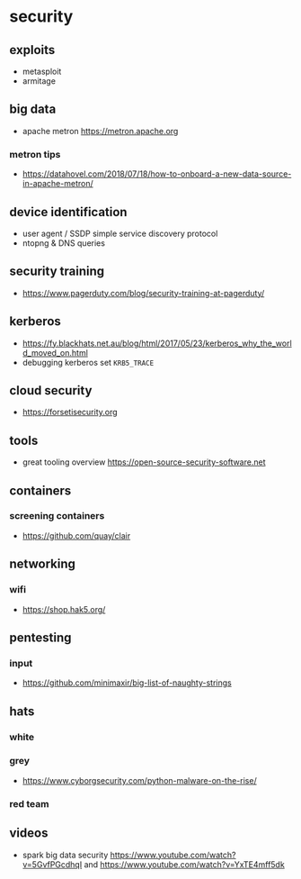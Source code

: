 # security

## exploits
- metasploit
- armitage

## big data
- apache metron https://metron.apache.org

### metron tips
- https://datahovel.com/2018/07/18/how-to-onboard-a-new-data-source-in-apache-metron/

## device identification
- user agent / SSDP simple service discovery protocol
- ntopng & DNS queries

## security training
- https://www.pagerduty.com/blog/security-training-at-pagerduty/

## kerberos
- https://fy.blackhats.net.au/blog/html/2017/05/23/kerberos_why_the_world_moved_on.html
- debugging kerberos set `KRB5_TRACE`


## cloud security
- https://forsetisecurity.org

## tools
- great tooling overview https://open-source-security-software.net


## containers

### screening containers

- https://github.com/quay/clair

## networking

### wifi
- https://shop.hak5.org/

## pentesting

### input

- https://github.com/minimaxir/big-list-of-naughty-strings


## hats

### white 

### grey

- https://www.cyborgsecurity.com/python-malware-on-the-rise/

### red team


## videos

- spark big data security https://www.youtube.com/watch?v=5GvfPGcdhqI and https://www.youtube.com/watch?v=YxTE4mff5dk
